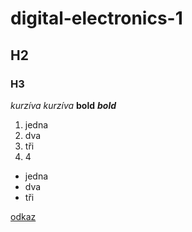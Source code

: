 # digital-electronics-1
## H2
### H3
*kurzíva*
_kurzíva_
**bold**
__*bold*__
1. jedna
2. dva
3. tři
4.  4  
+ jedna
+ dva
+ tři


[odkaz](https://www.kubesuvmed.cz)






